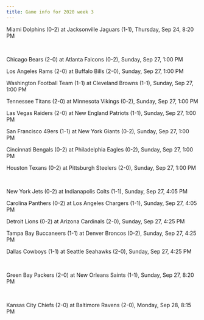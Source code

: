 ```yaml
---
title: Game info for 2020 week 3
---
```

Miami Dolphins (0-2) at Jacksonville Jaguars (1-1), Thursday, Sep 24, 8:20 PM


<br/>

Chicago Bears (2-0) at Atlanta Falcons (0-2), Sunday, Sep 27, 1:00 PM

Los Angeles Rams (2-0) at Buffalo Bills (2-0), Sunday, Sep 27, 1:00 PM

Washington Football Team (1-1) at Cleveland Browns (1-1), Sunday, Sep 27, 1:00 PM

Tennessee Titans (2-0) at Minnesota Vikings (0-2), Sunday, Sep 27, 1:00 PM

Las Vegas Raiders (2-0) at New England Patriots (1-1), Sunday, Sep 27, 1:00 PM

San Francisco 49ers (1-1) at New York Giants (0-2), Sunday, Sep 27, 1:00 PM

Cincinnati Bengals (0-2) at Philadelphia Eagles (0-2), Sunday, Sep 27, 1:00 PM

Houston Texans (0-2) at Pittsburgh Steelers (2-0), Sunday, Sep 27, 1:00 PM


<br/>

New York Jets (0-2) at Indianapolis Colts (1-1), Sunday, Sep 27, 4:05 PM

Carolina Panthers (0-2) at Los Angeles Chargers (1-1), Sunday, Sep 27, 4:05 PM

Detroit Lions (0-2) at Arizona Cardinals (2-0), Sunday, Sep 27, 4:25 PM

Tampa Bay Buccaneers (1-1) at Denver Broncos (0-2), Sunday, Sep 27, 4:25 PM

Dallas Cowboys (1-1) at Seattle Seahawks (2-0), Sunday, Sep 27, 4:25 PM


<br/>

Green Bay Packers (2-0) at New Orleans Saints (1-1), Sunday, Sep 27, 8:20 PM


<br/>

Kansas City Chiefs (2-0) at Baltimore Ravens (2-0), Monday, Sep 28, 8:15 PM

